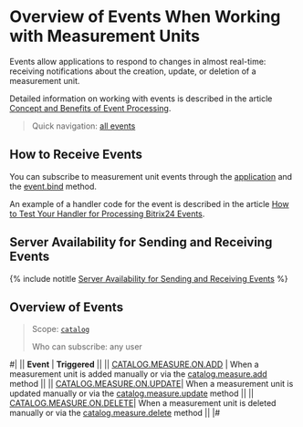# Overview of Events When Working with Measurement Units

Events allow applications to respond to changes in almost real-time: receiving notifications about the creation, update, or deletion of a measurement unit.

Detailed information on working with events is described in the article [Concept and Benefits of Event Processing](../../../events/index.md).

> Quick navigation: [all events](#all-events)

## How to Receive Events

You can subscribe to measurement unit events through the [application](./../../../app-installation/index.md) and the [event.bind](./../../../events/event-bind.md) method.

An example of a handler code for the event is described in the article [How to Test Your Handler for Processing Bitrix24 Events](../../../events/test-handler.md).

## Server Availability for Sending and Receiving Events

{% include notitle [Server Availability for Sending and Receiving Events](../../../../_includes/events-index.md) %}

## Overview of Events

> Scope: [`catalog`](../../../scopes/permissions.md)
>
> Who can subscribe: any user

#|
|| **Event** | **Triggered** ||
|| [CATALOG.MEASURE.ON.ADD](catalog-measure-on-add.md) | When a measurement unit is added manually or via the [catalog.measure.add](../catalog-measure-add.md) method ||
|| [CATALOG.MEASURE.ON.UPDATE](catalog-measure-on-update.md)| When a measurement unit is updated manually or via the [catalog.measure.update](../catalog-measure-update.md) method ||
|| [CATALOG.MEASURE.ON.DELETE](catalog-measure-on-delete.md)| When a measurement unit is deleted manually or via the [catalog.measure.delete](../catalog-measure-delete.md) method ||
|#